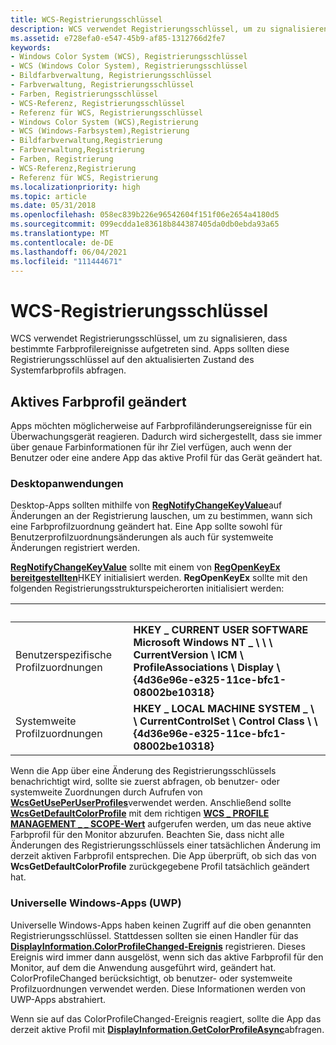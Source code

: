 ```yaml
---
title: WCS-Registrierungsschlüssel
description: WCS verwendet Registrierungsschlüssel, um zu signalisieren, dass bestimmte Farbprofilereignisse aufgetreten sind. Apps sollten diese Registrierungsschlüssel auf den aktualisierten Zustand des Systemfarbprofils abfragen.
ms.assetid: e728efa0-e547-45b9-af85-1312766d2fe7
keywords:
- Windows Color System (WCS), Registrierungsschlüssel
- WCS (Windows Color System), Registrierungsschlüssel
- Bildfarbverwaltung, Registrierungsschlüssel
- Farbverwaltung, Registrierungsschlüssel
- Farben, Registrierungsschlüssel
- WCS-Referenz, Registrierungsschlüssel
- Referenz für WCS, Registrierungsschlüssel
- Windows Color System (WCS),Registrierung
- WCS (Windows-Farbsystem),Registrierung
- Bildfarbverwaltung,Registrierung
- Farbverwaltung,Registrierung
- Farben, Registrierung
- WCS-Referenz,Registrierung
- Referenz für WCS, Registrierung
ms.localizationpriority: high
ms.topic: article
ms.date: 05/31/2018
ms.openlocfilehash: 058ec839b226e96542604f151f06e2654a4180d5
ms.sourcegitcommit: 099ecdda1e83618b844387405da0db0ebda93a65
ms.translationtype: MT
ms.contentlocale: de-DE
ms.lasthandoff: 06/04/2021
ms.locfileid: "111444671"
---
```

# <a name="wcs-registry-keys"></a>WCS-Registrierungsschlüssel

WCS verwendet Registrierungsschlüssel, um zu signalisieren, dass bestimmte Farbprofilereignisse aufgetreten sind. Apps sollten diese Registrierungsschlüssel auf den aktualisierten Zustand des Systemfarbprofils abfragen.

## <a name="active-color-profile-changed"></a>Aktives Farbprofil geändert

Apps möchten möglicherweise auf Farbprofiländerungsereignisse für ein Überwachungsgerät reagieren. Dadurch wird sichergestellt, dass sie immer über genaue Farbinformationen für ihr Ziel verfügen, auch wenn der Benutzer oder eine andere App das aktive Profil für das Gerät geändert hat.

### <a name="desktop-applications"></a>Desktopanwendungen

Desktop-Apps sollten mithilfe von [**RegNotifyChangeKeyValue**](/windows/win32/api/winreg/nf-winreg-regnotifychangekeyvalue)auf Änderungen an der Registrierung lauschen, um zu bestimmen, wann sich eine Farbprofilzuordnung geändert hat. Eine App sollte sowohl für Benutzerprofilzuordnungsänderungen als auch für systemweite Änderungen registriert werden.

[**RegNotifyChangeKeyValue**](/windows/win32/api/winreg/nf-winreg-regnotifychangekeyvalue) sollte mit einem von [**RegOpenKeyEx bereitgestellten**](/windows/win32/api/winreg/nf-winreg-regopenkeyexa)HKEY initialisiert werden. **RegOpenKeyEx** sollte mit den folgenden Registrierungsstrukturspeicherorten initialisiert werden:



|    &nbsp;  |  &nbsp;      | 
|----------------------------------|----------------------------------------------------------------------------------------------------------------------------------------------------|
| Benutzerspezifische Profilzuordnungen    | **HKEY \_ CURRENT USER SOFTWARE Microsoft Windows NT \_ \\ \\ \\ CurrentVersion \\ ICM \\ ProfileAssociations \\ Display \\ {4d36e96e-e325-11ce-bfc1-08002be10318}** |
| Systemweite Profilzuordnungen | **HKEY \_ LOCAL MACHINE SYSTEM \_ \\ \\ CurrentControlSet \\ Control Class \\ \\ {4d36e96e-e325-11ce-bfc1-08002be10318}**                                        |



 

Wenn die App über eine Änderung des Registrierungsschlüssels benachrichtigt wird, sollte sie zuerst abfragen, ob benutzer- oder systemweite Zuordnungen durch Aufrufen von [**WcsGetUsePerUserProfiles**](/windows/win32/api/icm/nf-icm-wcsgetdefaultrenderingintent)verwendet werden. Anschließend sollte [**WcsGetDefaultColorProfile**](/windows/win32/api/icm/nf-icm-wcsgetdefaultcolorprofile) mit dem richtigen [**WCS \_ PROFILE MANAGEMENT \_ \_ SCOPE-Wert**](/windows/win32/api/icm/ne-icm-wcs_profile_management_scope) aufgerufen werden, um das neue aktive Farbprofil für den Monitor abzurufen. Beachten Sie, dass nicht alle Änderungen des Registrierungsschlüssels einer tatsächlichen Änderung im derzeit aktiven Farbprofil entsprechen. Die App überprüft, ob sich das von **WcsGetDefaultColorProfile** zurückgegebene Profil tatsächlich geändert hat.

### <a name="universal-windows-uwp-apps"></a>Universelle Windows-Apps (UWP)

Universelle Windows-Apps haben keinen Zugriff auf die oben genannten Registrierungsschlüssel. Stattdessen sollten sie einen Handler für das [**DisplayInformation.ColorProfileChanged-Ereignis**](/uwp/api/Windows.Graphics.Display.DisplayInformation) registrieren. Dieses Ereignis wird immer dann ausgelöst, wenn sich das aktive Farbprofil für den Monitor, auf dem die Anwendung ausgeführt wird, geändert hat. ColorProfileChanged berücksichtigt, ob benutzer- oder systemweite Profilzuordnungen verwendet werden. Diese Informationen werden von UWP-Apps abstrahiert.

Wenn sie auf das ColorProfileChanged-Ereignis reagiert, sollte die App das derzeit aktive Profil mit [**DisplayInformation.GetColorProfileAsync**](/uwp/api/Windows.Graphics.Display.DisplayInformation)abfragen.

 

 